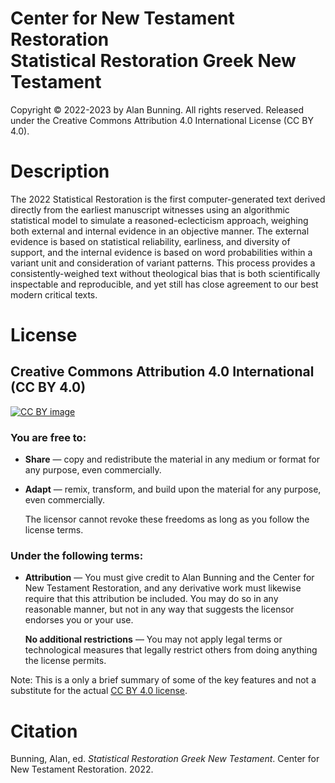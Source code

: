 # Center for New Testament Restoration<br>Statistical Restoration Greek New Testament

Copyright © 2022-2023 by Alan Bunning. All rights reserved. Released under the Creative Commons Attribution 4.0 International License (CC BY 4.0).

# Description
The 2022 Statistical Restoration is the first computer-generated text derived directly from the earliest manuscript witnesses using an algorithmic statistical model to simulate a reasoned-eclecticism approach, weighing both external and internal evidence in an objective manner. The external evidence is based on statistical reliability, earliness, and diversity of support, and the internal evidence is based on word probabilities within a variant unit and consideration of variant patterns. This process provides a consistently-weighed text without theological bias that is both scientifically inspectable and reproducible, and yet still has close agreement to our best modern critical texts.

# License
## Creative Commons Attribution 4.0 International (CC BY 4.0)

[![CC BY image](https://licensebuttons.net/l/by/4.0/88x31.png)](http://creativecommons.org/licenses/by/4.0/)

### You are free to:

* **Share** — copy and redistribute the material in any medium or format for any purpose, even commercially.

* **Adapt** — remix, transform, and build upon the material for any purpose, even commercially.

  The licensor cannot revoke these freedoms as long as you follow the license terms.

### Under the following terms:

* **Attribution** — You must give credit to Alan Bunning and the Center for New Testament Restoration, and any derivative work must likewise require that this attribution be included. You may do so in any reasonable manner, but not in any way that suggests the licensor endorses you or your use.

  **No additional restrictions** — You may not apply legal terms or technological measures that legally restrict others from doing anything the license permits.

Note: This is a only a brief summary of some of the key features and not a substitute for the actual [CC BY 4.0 license](https://creativecommons.org/licenses/by/4.0/legalcode.en).

# Citation
Bunning, Alan, ed. <i>Statistical Restoration Greek New Testament</i>. Center for New Testament Restoration. 2022.
